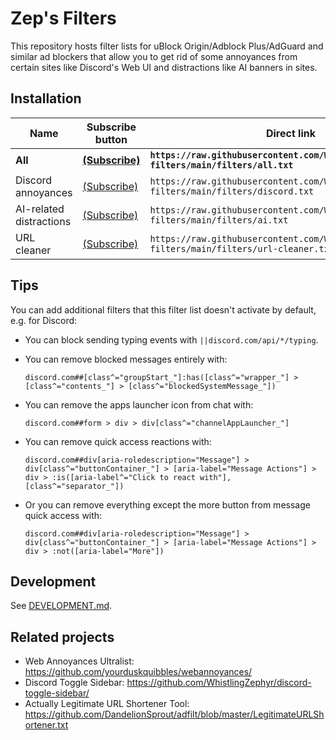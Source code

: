 # Zep's Filters

This repository hosts filter lists for uBlock Origin/Adblock Plus/AdGuard and similar ad blockers that allow you to get rid of some annoyances from certain sites like Discord's Web UI and distractions like AI banners in sites.

## Installation

| Name | Subscribe button | Direct link |
| --- | --- | --- |
| **All** | [**(Subscribe)**](https://subscribe.adblockplus.org/?location=https://raw.githubusercontent.com/WhistlingZephyr/zeps-filters/main/filters/all.txt&title=Zep%27s%20Filters) | **`https://raw.githubusercontent.com/WhistlingZephyr/zeps-filters/main/filters/all.txt`** |
| Discord annoyances | [(Subscribe)](https://subscribe.adblockplus.org/?location=https://raw.githubusercontent.com/WhistlingZephyr/zeps-filters/main/filters/discord.txt&title=Zep's%20Filters%20-%20Discord) | `https://raw.githubusercontent.com/WhistlingZephyr/zeps-filters/main/filters/discord.txt` |
| AI-related distractions | [(Subscribe)](https://subscribe.adblockplus.org/?location=https://raw.githubusercontent.com/WhistlingZephyr/zeps-filters/main/filters/ai.txt&title=Zep's%20Filters%20-%20AI) | `https://raw.githubusercontent.com/WhistlingZephyr/zeps-filters/main/filters/ai.txt` |
| URL cleaner | [(Subscribe)](https://subscribe.adblockplus.org/?location=https://raw.githubusercontent.com/WhistlingZephyr/zeps-filters/main/filters/url-cleaner.txt&title=Zep's%20Filters%20-%20URL%20cleaner) | `https://raw.githubusercontent.com/WhistlingZephyr/zeps-filters/main/filters/url-cleaner.txt` |

## Tips

You can add additional filters that this filter list doesn't activate by default, e.g. for Discord:

- You can block sending typing events with `||discord.com/api/*/typing`.
-
    You can remove blocked messages entirely with:

    ```adblock
    discord.com##[class^="groupStart_"]:has([class^="wrapper_"] > [class^="contents_"] > [class^="blockedSystemMessage_"])
    ```

-
    You can remove the apps launcher icon from chat with:

    ```adblock
    discord.com##form > div > div[class^="channelAppLauncher_"]
    ```

-
    You can remove quick access reactions with:

    ```adblock
    discord.com##div[aria-roledescription="Message"] > div[class^="buttonContainer_"] > [aria-label="Message Actions"] > div > :is([aria-label^="Click to react with"], [class^="separator_"])
    ```

-
    Or you can remove everything except the more button from message quick access with:

    ```adblock
    discord.com##div[aria-roledescription="Message"] > div[class^="buttonContainer_"] > [aria-label="Message Actions"] > div > :not([aria-label="More"])
    ```

## Development

See [DEVELOPMENT.md](DEVELOPMENT.md).

## Related projects

- Web Annoyances Ultralist: <https://github.com/yourduskquibbles/webannoyances/>
- Discord Toggle Sidebar: <https://github.com/WhistlingZephyr/discord-toggle-sidebar/>
- Actually Legitimate URL Shortener Tool: <https://github.com/DandelionSprout/adfilt/blob/master/LegitimateURLShortener.txt>

